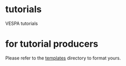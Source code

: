 # tutorials
VESPA tutorials

# for tutorial producers

Please refer to the [templates](templates) directory to format yours.
